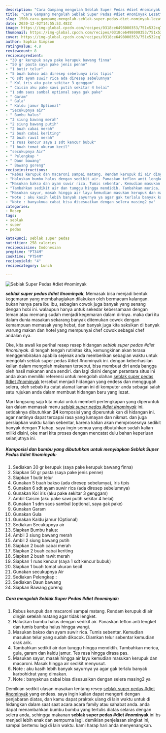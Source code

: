 ```yaml
---
description: "Cara Gampang mengolah Seblak Super Pedas #diet #nominyak Lezat"
title: "Cara Gampang mengolah Seblak Super Pedas #diet #nominyak Lezat"
slug: 1500-cara-gampang-mengolah-seblak-super-pedas-diet-nominyak-lezat
date: 2020-12-02T14:55:53.482Z
image: https://img-global.cpcdn.com/recipes/0318ce6498000353/751x532cq70/seblak-super-pedas-diet-nominyak-foto-resep-utama.jpg
thumbnail: https://img-global.cpcdn.com/recipes/0318ce6498000353/751x532cq70/seblak-super-pedas-diet-nominyak-foto-resep-utama.jpg
cover: https://img-global.cpcdn.com/recipes/0318ce6498000353/751x532cq70/seblak-super-pedas-diet-nominyak-foto-resep-utama.jpg
author: Sophia Simpson
ratingvalue: 4.8
reviewcount: 8
recipeingredient:
- "30 gr kerupuk saya pake kerupuk bawang finna"
- "50 gr pasta saya pake jenis penne"
- "1 butir telur"
- "5 buah bakso ada diresep sebelumya iris tipis"
- "6 sdt ayam suwir rica ada diresep sebelumnya"
- " Kol iris aku pake sekitar 3 genggam"
- " Caisim aku pake sawi putih sekitar 4 helai"
- "1 sdm saos sambal optional saya gak pake"
- " Garam"
- " Gula"
- " Kaldu jamur Optional"
- "Secukupnya air"
- " Bumbu halus"
- "3 siung bawang merah"
- "2 siung bawang putih"
- "2 buah cabai merah"
- "2 buah cabai keriting"
- "2 buah rawit merah"
- "1 ruas kencur saya 1 sdt kencur bubuk"
- "1 buah tomat ukuran kecil"
- "secukupnya Air"
- " Pelengkap "
- " Daun bawang"
- " Bawang goreng"
recipeinstructions:
- "Rebus kerupuk dan macaroni sampai matang. Rendam kerupuk di air dingin setelah matang agar tidak lengket."
- "Haluskan bumbu halus dengan sedikit air. Panaskan teflon anti lengket dan tumis bumbu halus hingga wangi."
- "Masukan bakso dan ayam suwir rica. Tumis sebentar. Kemudian masukan telur yang sudah dikocok. Diamkan telur sebentar kemudian orak arik."
- "Tambahkan sedikit air dan tunggu hingga mendidih. Tambahkan merica, gula, garam dan kaldu jamur. Tes rasa hingga dirasa pas."
- "Masukan sayur, masak hingga air layu kemudian masukan kerupuk dan macaroni. Masak hingga air sedikit menyusut."
- "Note : aku kasih lebih banyak sayurnya ya agar gak terlalu banyak karbohidrat yang dimakan."
- "Note : banyaknua cabai bisa disesuaikan dengan selera masing2 ya"
categories:
- Resep
tags:
- seblak
- super
- pedas

katakunci: seblak super pedas 
nutrition: 258 calories
recipecuisine: Indonesian
preptime: "PT34M"
cooktime: "PT54M"
recipeyield: "4"
recipecategory: Lunch

---
```



![Seblak Super Pedas #diet #nominyak](https://img-global.cpcdn.com/recipes/0318ce6498000353/751x532cq70/seblak-super-pedas-diet-nominyak-foto-resep-utama.jpg)

<b><i>seblak super pedas #diet #nominyak</i></b>, Memasak bisa menjadi bentuk kegemaran yang membahagiakan dilakukan oleh bermacam kalangan. bukan hanya para ibu ibu, sebagian cowok juga banyak yang senang dengan hobi ini. walaupun hanya untuk sekedar kebersamaan dengan teman atau memang sudah menjadi kegemaran dalam dirinya. maka dari itu dalam dunia masakan sekarang banyak ditemukan cowok dengan kemampuan memasak yang hebat, dan banyak juga kita saksikan di banyak warung makan dan hotel yang mempunyai chef cowok sebagai chef andalan nya.



Oke, kita awali ke perihal resep resep hidangan <i>seblak super pedas #diet #nominyak</i>. di tengah tengah rutinitas kita, kemungkinan akan terasa menggembirakan apabila sejenak anda memberikan sebagian waktu untuk mengolah seblak super pedas #diet #nominyak ini. dengan keberhasilan kalian dalam mengolah makanan tersebut, bisa membuat diri anda bangga oleh hasil makanan anda sendiri. dan lagi disini dengan perantara situs ini anda akan memiliki referensi untuk mengolah olahan <u>seblak super pedas #diet #nominyak</u> tersebut menjadi hidangan yang endess dan menggugah selera, oleh sebab itu catat alamat laman ini di komputer anda sebagai salah satu rujukan anda dalam membuat hidangan baru yang lezat.


Mari langsung saja kita mulai untuk membeli perlengkapan yang diperuntuk kan dalam memasak menu <u><i>seblak super pedas #diet #nominyak</i></u> ini. setidaknya dibutuhkan <b>24</b> komposisi yang diperuntuk kan di hidangan ini. agar nantinya dapat tercapai rasa yang lumayan dan nikmat. dan juga persiapkan waktu kalian sebentar, karena kalian akan memprosesnya sedikit banyak dengan <b>7</b> tahap. saya ingin semua yang dibutuhkan sudah kalian miliki disini, oke mari kita proses dengan mencatat dulu bahan keperluan selanjutnya ini.

<!--inarticleads1-->

##### Komposisi dan bumbu yang dibutuhkan untuk menyiapkan Seblak Super Pedas #diet #nominyak:

1. Sediakan 30 gr kerupuk (saya pake kerupuk bawang finna)
1. Siapkan 50 gr pasta (saya pake jenis penne)
1. Siapkan 1 butir telur
1. Gunakan 5 buah bakso (ada diresep sebelumya), iris tipis
1. Gunakan 6 sdt ayam suwir rica (ada diresep sebelumnya)
1. Gunakan  Kol iris (aku pake sekitar 3 genggam)
1. Ambil  Caisim (aku pake sawi putih sekitar 4 helai)
1. Gunakan 1 sdm saos sambal (optional, saya gak pake)
1. Gunakan  Garam
1. Gunakan  Gula
1. Gunakan  Kaldu jamur (Optional)
1. Sediakan Secukupnya air
1. Siapkan  Bumbu halus:
1. Ambil 3 siung bawang merah
1. Ambil 2 siung bawang putih
1. Siapkan 2 buah cabai merah
1. Siapkan 2 buah cabai keriting
1. Siapkan 2 buah rawit merah
1. Siapkan 1 ruas kencur (saya 1 sdt kencur bubuk)
1. Siapkan 1 buah tomat ukuran kecil
1. Gunakan secukupnya Air
1. Sediakan  Pelengkap :
1. Sediakan  Daun bawang
1. Siapkan  Bawang goreng




<!--inarticleads2-->

##### Cara mengolah Seblak Super Pedas #diet #nominyak:

1. Rebus kerupuk dan macaroni sampai matang. Rendam kerupuk di air dingin setelah matang agar tidak lengket.
1. Haluskan bumbu halus dengan sedikit air. Panaskan teflon anti lengket dan tumis bumbu halus hingga wangi.
1. Masukan bakso dan ayam suwir rica. Tumis sebentar. Kemudian masukan telur yang sudah dikocok. Diamkan telur sebentar kemudian orak arik.
1. Tambahkan sedikit air dan tunggu hingga mendidih. Tambahkan merica, gula, garam dan kaldu jamur. Tes rasa hingga dirasa pas.
1. Masukan sayur, masak hingga air layu kemudian masukan kerupuk dan macaroni. Masak hingga air sedikit menyusut.
1. Note : aku kasih lebih banyak sayurnya ya agar gak terlalu banyak karbohidrat yang dimakan.
1. Note : banyaknua cabai bisa disesuaikan dengan selera masing2 ya




Demikian sedikit ulasan masakan tentang resep <u>seblak super pedas #diet #nominyak</u> yang endess. saya ingin kalian dapat mengerti dengan penjabaran diatas, dan kamu dapat praktek ulang di lain waktu untuk di hidangkan dalam saat saat acara acara family atau sahabat anda. anda dapat menambahkan bumbu bumbu yang tertulis diatas selaras dengan selera anda, sehingga makanan <b>seblak super pedas #diet #nominyak</b> ini bs menjadi lebih enak dan sempurna lagi. demikian penjelasan singkat ini, sampai bertemu lagi di lain waktu. kami harap hari anda menyenangkan.
